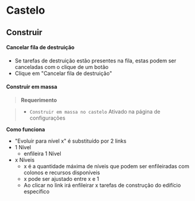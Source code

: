 # Castelo

## Construir

#### Cancelar fila de destruição

+ Se tarefas de destruição estão presentes na fila, estas podem ser canceladas com o clique de um botão
+ Clique em "Cancelar fila de destruição"

#### Construir em massa

> **Requerimento**

> + `Construir em massa no castelo` Ativado na página de configurações

**Como funciona**

+ "Evoluir para nível x" é substituído por 2 links
+ 1 Nível 
	+ enfileira 1 Nível
+ x Níveis
	+ x é a quantidade máxima de níveis que podem ser enfileiradas com colonos e recursos disponíveis
	+ x pode ser ajustado entre x e 1
	+ Ao clicar no link irá enfileirar x tarefas de construção do edifício específico
